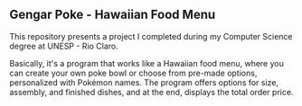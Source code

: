 ## Gengar Poke - Hawaiian Food Menu

This repository presents a project I completed during my Computer Science degree at UNESP - Rio Claro.

Basically, it's a program that works like a Hawaiian food menu, where you can create your own poke bowl or choose from pre-made options, personalized with Pokémon names. The program offers options for size, assembly, and finished dishes, and at the end, displays the total order price.
   
